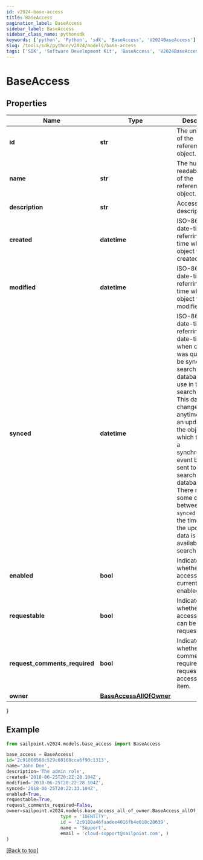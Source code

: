 ```yaml
---
id: v2024-base-access
title: BaseAccess
pagination_label: BaseAccess
sidebar_label: BaseAccess
sidebar_class_name: pythonsdk
keywords: ['python', 'Python', 'sdk', 'BaseAccess', 'V2024BaseAccess'] 
slug: /tools/sdk/python/v2024/models/base-access
tags: ['SDK', 'Software Development Kit', 'BaseAccess', 'V2024BaseAccess']
---
```


# BaseAccess


## Properties

Name | Type | Description | Notes
------------ | ------------- | ------------- | -------------
**id** | **str** | The unique ID of the referenced object. | [optional] 
**name** | **str** | The human readable name of the referenced object. | [optional] 
**description** | **str** | Access item's description. | [optional] 
**created** | **datetime** | ISO-8601 date-time referring to the time when the object was created. | [optional] 
**modified** | **datetime** | ISO-8601 date-time referring to the time when the object was last modified. | [optional] 
**synced** | **datetime** | ISO-8601 date-time referring to the date-time when object was queued to be synced into search database for use in the search API.   This date-time changes anytime there is an update to the object, which triggers a synchronization event being sent to the search database.  There may be some delay between the `synced` time and the time when the updated data is actually available in the search API.  | [optional] 
**enabled** | **bool** | Indicates whether the access item is currently enabled. | [optional] [default to False]
**requestable** | **bool** | Indicates whether the access item can be requested. | [optional] [default to True]
**request_comments_required** | **bool** | Indicates whether comments are required for requests to access the item. | [optional] [default to False]
**owner** | [**BaseAccessAllOfOwner**](base-access-all-of-owner) |  | [optional] 
}

## Example

```python
from sailpoint.v2024.models.base_access import BaseAccess

base_access = BaseAccess(
id='2c91808568c529c60168cca6f90c1313',
name='John Doe',
description='The admin role',
created='2018-06-25T20:22:28.104Z',
modified='2018-06-25T20:22:28.104Z',
synced='2018-06-25T20:22:33.104Z',
enabled=True,
requestable=True,
request_comments_required=False,
owner=sailpoint.v2024.models.base_access_all_of_owner.BaseAccess_allOf_owner(
                    type = 'IDENTITY', 
                    id = '2c9180a46faadee4016fb4e018c20639', 
                    name = 'Support', 
                    email = 'cloud-support@sailpoint.com', )
)

```
[[Back to top]](#) 

